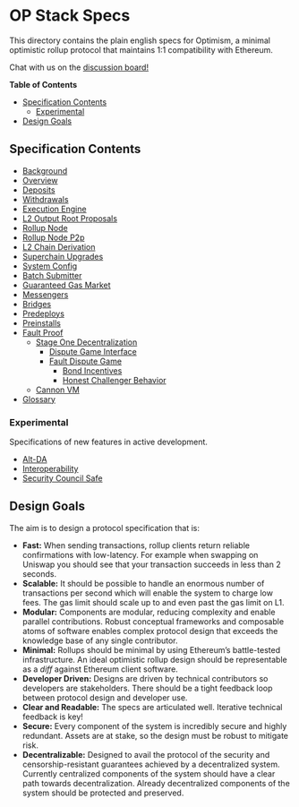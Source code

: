 # OP Stack Specs

This directory contains the plain english specs for Optimism, a minimal optimistic rollup protocol
that maintains 1:1 compatibility with Ethereum.

Chat with us on the [discussion board!](https://github.com/ethereum-optimism/specs/discussions)

<!-- START doctoc generated TOC please keep comment here to allow auto update -->
<!-- DON'T EDIT THIS SECTION, INSTEAD RE-RUN doctoc TO UPDATE -->
**Table of Contents**

- [Specification Contents](#specification-contents)
  - [Experimental](#experimental)
- [Design Goals](#design-goals)

<!-- END doctoc generated TOC please keep comment here to allow auto update -->

## Specification Contents

- [Background](background.md)
- [Overview](protocol/overview.md)
- [Deposits](protocol/deposits.md)
- [Withdrawals](protocol/withdrawals.md)
- [Execution Engine](protocol/exec-engine.md)
- [L2 Output Root Proposals](protocol/proposals.md)
- [Rollup Node](protocol/rollup-node.md)
- [Rollup Node P2p](protocol/rollup-node-p2p.md)
- [L2 Chain Derivation](protocol/derivation.md)
- [Superchain Upgrades](protocol/superchain-upgrades.md)
- [System Config](protocol/system_config.md)
- [Batch Submitter](protocol/batcher.md)
- [Guaranteed Gas Market](protocol/guaranteed-gas-market.md)
- [Messengers](protocol/messengers.md)
- [Bridges](protocol/bridges.md)
- [Predeploys](protocol/predeploys.md)
- [Preinstalls](protocol/preinstalls.md)
- [Fault Proof](fault-proof/index.md)
  - [Stage One Decentralization]()
    - [Dispute Game Interface](fault-proof/stage-one/dispute-game-interface.md)
    - [Fault Dispute Game](fault-proof/stage-one/fault-dispute-game.md)
      - [Bond Incentives](fault-proof/stage-one/bond-incentives.md)
      - [Honest Challenger Behavior](fault-proof/stage-one/honest-challenger-fdg.md)
  - [Cannon VM](fault-proof/cannon-fault-proof-vm.md)
- [Glossary](glossary.md)

### Experimental

Specifications of new features in active development.

- [Alt-DA](./experimental/alt-da.md)
- [Interoperability](./interop/overview.md)
- [Security Council Safe](./experimental/security-council-safe.md)

## Design Goals

The aim is to design a protocol specification that is:

- **Fast:** When sending transactions, rollup clients return reliable confirmations with
  low-latency. For example when swapping on Uniswap you should see that your transaction
  succeeds in less than 2 seconds.
- **Scalable:** It should be possible to handle an enormous number of transactions
  per second which will enable the system to charge low fees. The gas limit should
  scale up to and even past the gas limit on L1.
- **Modular:** Components are modular, reducing complexity and enable parallel contributions.
  Robust conceptual frameworks and composable atoms of software enables complex protocol design
  that exceeds the knowledge base of any single contributor.
- **Minimal:** Rollups should be minimal by using Ethereum’s battle-tested infrastructure. An ideal
  optimistic rollup design should be representable as a _diff_ against Ethereum client software.
- **Developer Driven:** Designs are driven by technical contributors so developers are
  stakeholders. There should be a tight feedback loop between protocol design and developer use.
- **Clear and Readable:** The specs are articulated well. Iterative technical feedback is key!
- **Secure:** Every component of the system is incredibly secure and highly redundant. Assets
  are at stake, so the design must be robust to mitigate risk.
- **Decentralizable:** Designed to avail the protocol of the security and censorship-resistant
  guarantees achieved by a decentralized system.
  Currently centralized components of the system should have a clear path towards decentralization.
  Already decentralized components of the system should be protected and preserved.
